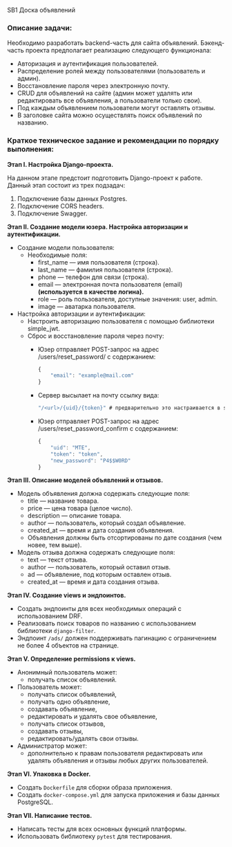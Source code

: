 SB1
Доска объявлений

### Описание задачи:

Необходимо разработать backend-часть для сайта объявлений. Бэкенд-часть проекта предполагает реализацию следующего функционала:

- Авторизация и аутентификация пользователей.
- Распределение ролей между пользователями (пользователь и админ).
- Восстановление пароля через электронную почту.
- CRUD для объявлений на сайте (админ может удалять или редактировать все объявления, а пользователи только свои).
- Под каждым объявлением пользователи могут оставлять отзывы.
- В заголовке сайта можно осуществлять поиск объявлений по названию.



### Краткое техническое задание и рекомендации по порядку выполнения:

**Этап I. Настройка Django-проекта.**



На данном этапе предстоит подготовить Django-проект к работе. Данный этап состоит из трех подзадач:

1. Подключение базы данных Postgres.
2. Подключение CORS headers.
3. Подключение Swagger.



**Этап II. Создание модели юзера. Настройка авторизации и аутентификации.**

- Создание модели пользователя:
  - Необходимые поля:
    - first_name — имя пользователя (строка).
    - last_name — фамилия пользователя (строка).
    - phone — телефон для связи (строка).
    - email — электронная почта пользователя (email) **(используется в качестве логина).**
    - role — роль пользователя, доступные значения: user, admin.
    - image — аватарка пользователя.
- Настройка авторизации и аутентификации:
  - Настроить авторизацию пользователя с помощью библиотеки simple_jwt.
  - Сброс и восстановление пароля через почту:
    - Юзер отправляет POST-запрос на адрес /users/reset_password/ с содержанием:

      ```javascript
      {
          "email": "example@mail.com"
      }

      ```
    - Сервер высылает на почту ссылку вида:

      ```javascript
      "/<url>/{uid}/{token}" # предварительно это настраивается в settings

      ```
    - Юзер отправляет POST-запрос на адрес /users/reset_password_confirm с содержанием:

      ```javascript
      {
          "uid": "MTE",
          "token": "token",
          "new_password": "P4$$W0RD"
      }

      ```



**Этап III. Описание моделей объявлений и отзывов.**

- Модель объявления должна содержать следующие поля:
  - title — название товара.
  - price — цена товара (целое число).
  - description — описание товара.
  - author — пользователь, который создал объявление.
  - created_at — время и дата создания объявления.
  - Объявления должны быть отсортированы по дате создания (чем новее, тем выше).
- Модель отзыва должна содержать следующие поля:
  - text — текст отзыва.
  - author — пользователь, который оставил отзыв.
  - ad — объявление, под которым оставлен отзыв.
  - created_at — время и дата создания отзыва.



**Этап IV. Создание views и эндпоинтов.**

- Создать эндпоинты для всех необходимых операций с использованием DRF.
- Реализовать поиск товаров по названию с использованием библиотеки `django-filter`.
- Эндпоинт `/ads/` должен поддерживать пагинацию с ограничением не более 4 объектов на странице.


**Этап V. Определение permissions к views.**

- Анонимный пользователь может:
  - получать список объявлений.
- Пользователь может:
  - получать список объявлений,
  - получать одно объявление,
  - создавать объявление,
  - редактировать и удалять свое объявление,
  - получать список отзывов,
  - создавать отзывы,
  - редактировать/удалять свои отзывы.
- Администратор может:
  - дополнительно к правам пользователя редактировать или удалять объявления и отзывы любых других пользователей.


**Этап VI. Упаковка в Docker.**

- Создать `Dockerfile` для сборки образа приложения.
- Создать `docker-compose.yml` для запуска приложения и базы данных PostgreSQL.



**Этап VII. Написание тестов.**

- Написать тесты для всех основных функций платформы.
- Использовать библиотеку `pytest` для тестирования.

